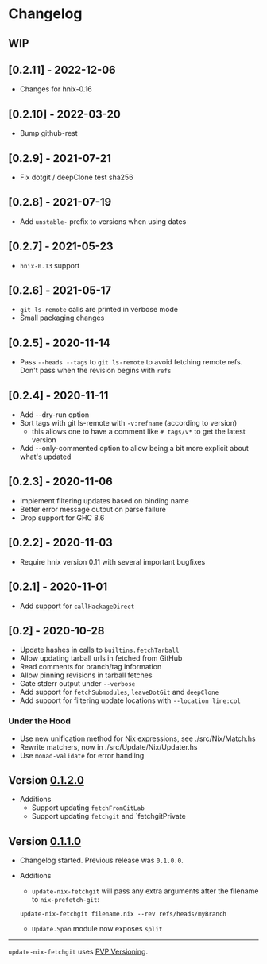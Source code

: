 # Changelog

## WIP

## [0.2.11] - 2022-12-06
- Changes for hnix-0.16

## [0.2.10] - 2022-03-20
- Bump github-rest

## [0.2.9] - 2021-07-21
- Fix dotgit / deepClone test sha256

## [0.2.8] - 2021-07-19
- Add `unstable-` prefix to versions when using dates

## [0.2.7] - 2021-05-23

- `hnix-0.13` support

## [0.2.6] - 2021-05-17

- `git ls-remote` calls are printed in verbose mode
- Small packaging changes

## [0.2.5] - 2020-11-14

- Pass `--heads --tags` to `git ls-remote` to avoid fetching remote
  refs. Don't pass when the revision begins with `refs`

## [0.2.4] - 2020-11-11

- Add --dry-run option
- Sort tags with git ls-remote with `-v:refname` (according to version)
  - this allows one to have a comment like `# tags/v*` to get the latest
    version
- Add --only-commented option to allow being a bit more explicit about what's
  updated

## [0.2.3] - 2020-11-06

- Implement filtering updates based on binding name
- Better error message output on parse failure
- Drop support for GHC 8.6

## [0.2.2] - 2020-11-03

- Require hnix version 0.11 with several important bugfixes

## [0.2.1] - 2020-11-01

- Add support for `callHackageDirect`

## [0.2] - 2020-10-28

- Update hashes in calls to `builtins.fetchTarball`
- Allow updating tarball urls in fetched from GitHub
- Read comments for branch/tag information
- Allow pinning revisions in tarball fetches
- Gate stderr output under `--verbose`
- Add support for `fetchSubmodules`, `leaveDotGit` and `deepClone`
- Add support for filtering update locations with `--location line:col`

### Under the Hood

- Use new unification method for Nix expressions, see ./src/Nix/Match.hs
- Rewrite matchers, now in ./src/Update/Nix/Updater.hs
- Use `monad-validate` for error handling

## Version [0.1.2.0](https://github.com/expipiplus1/update-nix-fetchgit/compare/0.1.1.0...0.1.2.0)

* Additions
  * Support updating `fetchFromGitLab`
  * Support updating `fetchgit` and `fetchgitPrivate

## Version [0.1.1.0](https://github.com/expipiplus1/update-nix-fetchgit/compare/0.1.0.0...0.1.1.0)

* Changelog started. Previous release was `0.1.0.0`.

* Additions
  * `update-nix-fetchgit` will pass any extra arguments after the filename to `nix-prefetch-git`:

  ```
  update-nix-fetchgit filename.nix --rev refs/heads/myBranch
  ```

  * `Update.Span` module now exposes `split`

---

`update-nix-fetchgit` uses [PVP Versioning][1].

[1]: https://pvp.haskell.org

